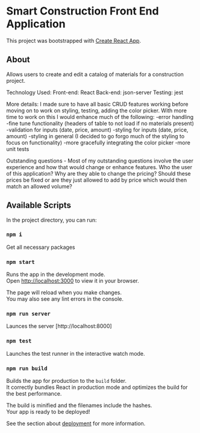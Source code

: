 # Smart Construction Front End Application

This project was bootstrapped with [Create React App](https://github.com/facebook/create-react-app).

## About
Allows users to create and edit a catalog of materials for a construction project. 

Technology Used:
Front-end: React 
Back-end: json-server
Testing: jest

More details: I made sure to have all basic CRUD features working before moving on to work on styling, testing, adding the color picker. With more time to work on this I would enhance much of the following:
-error handling
-fine tune functionality (headers of table to not load if no materials present)
-validation for inputs (date, price, amount)
-styling for inputs (date, price, amount)
-styling in general (I decided to go forgo much of the styling to focus on functionality)
-more gracefully integrating the color picker
-more unit tests

Outstanding questions - Most of my outstanding questions involve the user experience and how that would change or enhance features. Who the user of this application? Why are they able to change the pricing? Should these prices be fixed or are they just allowed to add by price which would then match an allowed volume?

## Available Scripts

In the project directory, you can run:

### `npm i`
 
Get all necessary packages

### `npm start`

Runs the app in the development mode.\
Open [http://localhost:3000](http://localhost:3000) to view it in your browser.

The page will reload when you make changes.\
You may also see any lint errors in the console.

### `npm run server` 
Launces the server [http://localhost:8000]

### `npm test`

Launches the test runner in the interactive watch mode.

### `npm run build`

Builds the app for production to the `build` folder.\
It correctly bundles React in production mode and optimizes the build for the best performance.

The build is minified and the filenames include the hashes.\
Your app is ready to be deployed!

See the section about [deployment](https://facebook.github.io/create-react-app/docs/deployment) for more information.


